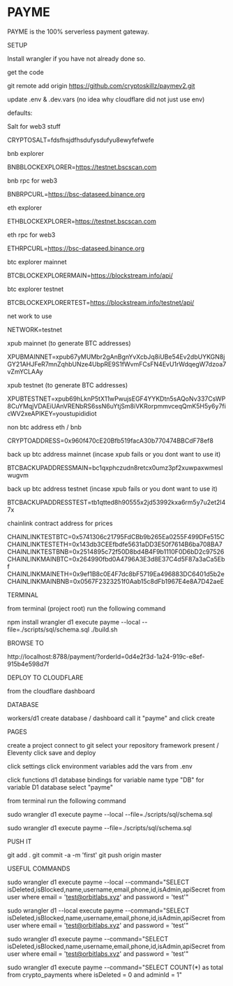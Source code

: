 # PAYME

PAYME is the 100% serverless payment gateway.

SETUP

Install wrangler if you have  not already done so. 

get the code

git remote add origin  https://github.com/cryptoskillz/paymev2.git


update .env & .dev.vars (no idea why cloudflare did not just use env)

defaults:


Salt for web3 stuff

CRYPTOSALT=fdsfhsjdfhsdufysdufyu8ewyfefwefe

bnb explorer

BNBBLOCKEXPLORER=https://testnet.bscscan.com

bnb rpc for web3

BNBRPCURL=https://bsc-dataseed.binance.org

eth explorer

ETHBLOCKEXPLORER=https://testnet.bscscan.com

eth rpc for web3

ETHRPCURL=https://bsc-dataseed.binance.org


btc explorer mainnet 

BTCBLOCKEXPLORERMAIN=https://blockstream.info/api/

btc explorer testnet

BTCBLOCKEXPLORERTEST=https://blockstream.info/testnet/api/

net work to use

NETWORK=testnet

xpub mainnet (to generate BTC addresses)

XPUBMAINNET=xpub67yMUMbr2gAnBgnYvXcbJq8iUBe54Ev2dbUYKGN8jGY21AHJFeR7mnZqhbUNze4UbpRE9S1fWvmFCsFN4EvU1rWdqegW7dzoa7vZmYCLAAy

xpub testnet (to generate BTC addresses)


XPUBTESTNET=xpub69hLknP5tX11wPwujsEGF4YYKDtn5sAQoNv337CsWP8CuYMqjVDAEiUAnVRENbRS6ssN6uYtjSm8iVKRorpmmvceqQmK5H5y6y7ficWV2xeAPIKEY=youstupididiot

non btc address eth / bnb

CRYPTOADDRESS=0x960f470cE20Bfb519facA30b770474BBCdF78ef8

back up btc address mainnet (incase xpub fails or you dont want to use it)

BTCBACKUPADDRESSMAIN=bc1qxphczudn8retcx0umz3pf2xuwpaxwmeslwugvm

back up btc address testnet (incase xpub fails or you dont want to use it)


BTCBACKUPADDRESSTEST=tb1qtted8h90555x2jd53992kxa6rm5y7u2et2l47x

chainlink contract address for prices

CHAINLINKTESTBTC=0x5741306c21795FdCBb9b265Ea0255F499DFe515C
CHAINLINKTESTETH=0x143db3CEEfbdfe5631aDD3E50f7614B6ba708BA7
CHAINLINKTESTBNB=0x2514895c72f50D8bd4B4F9b1110F0D6bD2c97526
CHAINLINKMAINBTC=0x264990fbd0A4796A3E3d8E37C4d5F87a3aCa5Ebf
CHAINLINKMAINETH=0x9ef1B8c0E4F7dc8bF5719Ea496883DC6401d5b2e
CHAINLINKMAINBNB=0x0567F2323251f0Aab15c8dFb1967E4e8A7D42aeE

TERMINAL

from terminal (project root) run the following command

npm install 
wrangler d1 execute payme --local --file=./scripts/sql/schema.sql
./build.sh

BROWSE TO 

http://localhost:8788/payment/?orderId=0d4e2f3d-1a24-919c-e8ef-915b4e598d7f

DEPLOY TO CLOUDFLARE

from the cloudflare dashboard

DATABASE 

workers/d1
create database / dashboard
call it "payme" and click create

PAGES

create a project
connect to git
select your repository
framework present / Eleventy
click save and deploy

click settings
click environment variables
add the vars from .env

click functions
d1 database bindings
for variable name type "DB"
for variable D1 database select "payme"


from terminal run the following command


sudo wrangler d1 execute payme --local  --file=./scripts/sql/schema.sql

sudo wrangler d1 execute payme  --file=./scripts/sql/schema.sql

PUSH IT 

git add .
git commit -a -m 'first'
git push origin master


USEFUL COMMANDS

sudo wrangler d1 execute payme   --local --command="SELECT isDeleted,isBlocked,name,username,email,phone,id,isAdmin,apiSecret from user where email = 'test@orbitlabs.xyz' and password = 'test'"

sudo wrangler d1 --local execute payme   --command="SELECT isDeleted,isBlocked,name,username,email,phone,id,isAdmin,apiSecret from user where email = 'test@orbitlabs.xyz' and password = 'test'"

sudo wrangler d1 execute payme   --command="SELECT isDeleted,isBlocked,name,username,email,phone,id,isAdmin,apiSecret from user where email = 'test@orbitlabs.xyz' and password = 'test'"

sudo wrangler d1 execute payme   --command="SELECT COUNT(*) as total from crypto_payments where isDeleted = 0 and adminId = 1"





